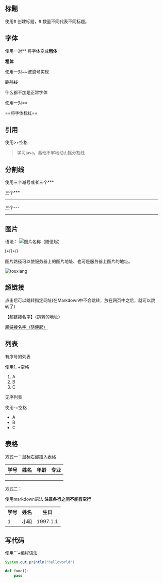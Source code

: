 ## 标题

使用# 创建标题，# 数量不同代表不同标题。

## 字体

使用一对** 将字体变成**粗体**

**粗体**

使用一对~~波浪号实现

~~删除线~~

什么都不加是正常字体

使用一对==

==将字体标红==

## 引用

使用>+空格

> 学习java，基础不牢地动山摇分割线

## 分割线

使用三个减号或者三个***

三个***

***

三个---

---

## 图片

语法：
![图片名称（随便起）]()

!+[]+()

图片路径可以使服务器上的图片地址、也可是服务器上图片的地址。

![touxiang](Gao-qie.github.io/img/article/shousi.jpg)

## 超链接

点击后可以跳转指定网址(在Markdown中不会跳转，放在网页中之后，就可以跳转了)

【超链接名字】（跳转的地址）

[超链接名字（随便起）](www.baidu.com)

## 列表

有序号的列表

使用1. +空格

1. A
2. B
3. C

无序列表

使用-+空格

- A
- B
- C

## 表格

方式一：鼠标右键插入表格

| 学号  | 姓名  | 年龄  | 专业  |
|:---:|:---:|:---:|:---:|
|     |     |     |     |
|     |     |     |     |
|     |     |     |     |

方式二：

使用markdown语法
**注意各行之间不能有空行**

| 学号  | 姓名  | 生日       |
| --- | --- | -------- |
| 1   | 小明  | 1997.1.1 |

## 写代码

使用```+编程语法

```java
System.out.println("helloworld")
```

```python
def func():
    pass
```
